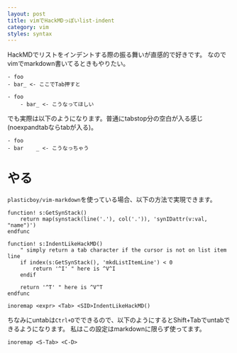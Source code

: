 ```yaml
---
layout: post
title: vimでHackMDっぽいlist-indent
category: vim
styles: syntax
---
```

HackMDでリストをインデントする際の振る舞いが直感的で好きです。
なのでvimでmarkdown書いてるときもやりたい。


```
- foo
- bar_ <- ここでTab押すと
```

```
- foo
    - bar_ <- こうなってほしい
```

でも実際は以下のようになります。普通にtabstop分の空白が入る感じ(noexpandtabならtabが入る)。

```
- foo
- bar    _ <- こうなっちゃう
```

# やる
`plasticboy/vim-markdown`を使っている場合、以下の方法で実現できます。

```vim
function! s:GetSynStack()
    return map(synstack(line('.'), col('.')), 'synIDattr(v:val, "name")')
endfunc

function! s:IndentLikeHackMD()
    " simply return a tab character if the cursor is not on list item line
    if index(s:GetSynStack(), 'mkdListItemLine') < 0
        return '^I' " here is ^V^I
    endif

    return '^T' " here is ^V^T
endfunc

inoremap <expr> <Tab> <SID>IndentLikeHackMD()
```

ちなみにuntabは`Ctrl+D`でできるので、以下のようにするとShift+Tabでuntabできるようになります。
私はこの設定はmarkdownに限らず使ってます。

```vim
inoremap <S-Tab> <C-D>
```
